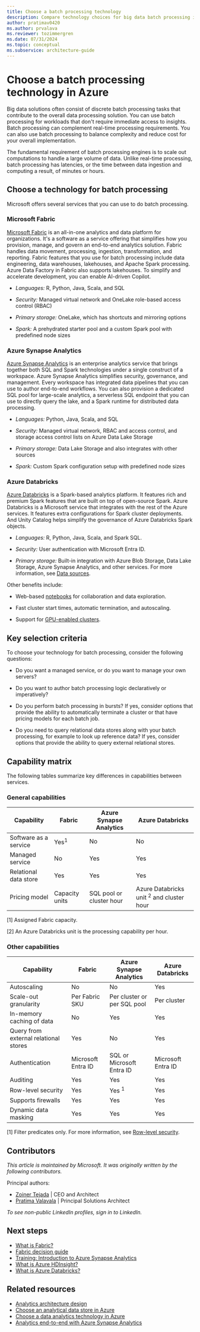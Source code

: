 ```yaml
---
title: Choose a batch processing technology
description: Compare technology choices for big data batch processing in Azure, including key selection criteria and a capability matrix.
author: pratimav0420
ms.author: prvalava
ms.reviewer: tozimmergren
ms.date: 07/31/2024
ms.topic: conceptual
ms.subservice: architecture-guide
---
```


# Choose a batch processing technology in Azure

Big data solutions often consist of discrete batch processing tasks that contribute to the overall data processing solution. You can use batch processing for workloads that don't require immediate access to insights. Batch processing can complement real-time processing requirements. You can also use batch processing to balance complexity and reduce cost for your overall implementation.

The fundamental requirement of batch processing engines is to scale out computations to handle a large volume of data. Unlike real-time processing, batch processing has latencies, or the time between data ingestion and computing a result, of minutes or hours.

## Choose a technology for batch processing

Microsoft offers several services that you can use to do batch processing.

### Microsoft Fabric

[Microsoft Fabric](/fabric/get-started/microsoft-fabric-overview) is an all-in-one analytics and data platform for organizations. It's a software as a service offering that simplifies how you provision, manage, and govern an end-to-end analytics solution. Fabric handles data movement, processing, ingestion, transformation, and reporting. Fabric features that you use for batch processing include data engineering, data warehouses, lakehouses, and Apache Spark processing. Azure Data Factory in Fabric also supports lakehouses. To simplify and accelerate development, you can enable AI-driven Copilot.

- *Languages:* R, Python, Java, Scala, and SQL

- *Security:* Managed virtual network and OneLake role-based access control (RBAC)
- *Primary storage:* OneLake, which has shortcuts and mirroring options
- *Spark:* A prehydrated starter pool and a custom Spark pool with predefined node sizes

### Azure Synapse Analytics

[Azure Synapse Analytics](/azure/synapse-analytics/overview-what-is) is an enterprise analytics service that brings together both SQL and Spark technologies under a single construct of a workspace. Azure Synapse Analytics simplifies security, governance, and management. Every workspace has integrated data pipelines that you can use to author end-to-end workflows. You can also provision a dedicated SQL pool for large-scale analytics, a serverless SQL endpoint that you can use to directly query the lake, and a Spark runtime for distributed data processing.

- *Languages:* Python, Java, Scala, and SQL

- *Security:* Managed virtual network, RBAC and access control, and storage access control lists on Azure Data Lake Storage
- *Primary storage:* Data Lake Storage and also integrates with other sources
- *Spark:* Custom Spark configuration setup with predefined node sizes

### Azure Databricks

[Azure Databricks](/azure/azure-databricks/) is a Spark-based analytics platform. It features rich and premium Spark features that are built on top of open-source Spark. Azure Databricks is a Microsoft service that integrates with the rest of the Azure services. It features extra configurations for Spark cluster deployments. And Unity Catalog helps simplify the governance of Azure Databricks Spark objects.

- *Languages:* R, Python, Java, Scala, and Spark SQL.

- *Security:* User authentication with Microsoft Entra ID.
- *Primary storage:* Built-in integration with Azure Blob Storage, Data Lake Storage, Azure Synapse Analytics, and other services. For more information, see [Data sources](/azure/databricks/data/data-sources/).

Other benefits include:
- Web-based [notebooks](/azure/databricks/notebooks/) for collaboration and data exploration.

- Fast cluster start times, automatic termination, and autoscaling.
- Support for [GPU-enabled clusters](/azure/databricks/clusters/gpu).

## Key selection criteria

To choose your technology for batch processing, consider the following questions:

- Do you want a managed service, or do you want to manage your own servers?

- Do you want to author batch processing logic declaratively or imperatively?

- Do you perform batch processing in bursts? If yes, consider options that provide the ability to automatically terminate a cluster or that have pricing models for each batch job.

- Do you need to query relational data stores along with your batch processing, for example to look up reference data? If yes, consider options that provide the ability to query external relational stores.

## Capability matrix

The following tables summarize key differences in capabilities between services.

### General capabilities

| Capability | Fabric | Azure Synapse Analytics | Azure Databricks |
| --- | --- | --- | --- |
| Software as a service | Yes<sup>1</sup> | No | No |
| Managed service | No | Yes | Yes |
| Relational data store | Yes | Yes | Yes |
| Pricing model | Capacity units | SQL pool or cluster hour | Azure Databricks unit <sup>2</sup> and cluster hour |

[1] Assigned Fabric capacity.

[2] An Azure Databricks unit is the processing capability per hour.

### Other capabilities

| Capability | Fabric | Azure Synapse Analytics | Azure Databricks |
| --- | --- | --- | --- |
| Autoscaling | No | No | Yes |
| Scale-out granularity  | Per Fabric SKU | Per cluster or per SQL pool | Per cluster |
| In-memory caching of data | No | Yes | Yes |
| Query from external relational stores | Yes | No | Yes |
| Authentication  | Microsoft Entra ID | SQL or Microsoft Entra ID |Microsoft Entra ID |
| Auditing  | Yes | Yes | Yes |
| Row-level security | Yes | Yes <sup>1</sup> | Yes |
| Supports firewalls | Yes | Yes | Yes |
| Dynamic data masking | Yes | Yes | Yes |

[1] Filter predicates only. For more information, see [Row-level security](/sql/relational-databases/security/row-level-security).

## Contributors

*This article is maintained by Microsoft. It was originally written by the following contributors.*

Principal authors:

- [Zoiner Tejada](https://www.linkedin.com/in/zoinertejada) | CEO and Architect
- [Pratima Valavala](https://www.linkedin.com/in/pratimavalavala/) | Principal Solutions Architect

*To see non-public LinkedIn profiles, sign in to LinkedIn.*

## Next steps

- [What is Fabric?](/fabric/get-started/microsoft-fabric-overview)
- [Fabric decision guide](/fabric/get-started/decision-guide-pipeline-dataflow-spark)
- [Training: Introduction to Azure Synapse Analytics](/training/modules/introduction-azure-synapse-analytics)
- [What is Azure HDInsight?](/azure/hdinsight/hdinsight-overview)
- [What is Azure Databricks?](/azure/databricks/introduction)

## Related resources

- [Analytics architecture design](../../solution-ideas/articles/analytics-start-here.yml)
- [Choose an analytical data store in Azure](analytical-data-stores.md)
- [Choose a data analytics technology in Azure](analysis-visualizations-reporting.md)
- [Analytics end-to-end with Azure Synapse Analytics](../../example-scenario/dataplate2e/data-platform-end-to-end.yml)
